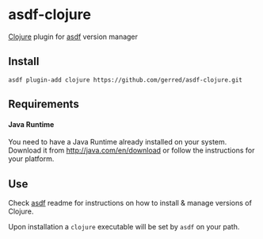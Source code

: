 # asdf-clojure


[Clojure](http://clojure.org) plugin for [asdf](https://github.com/asdf-vm/asdf) version manager


## Install

```shell
asdf plugin-add clojure https://github.com/gerred/asdf-clojure.git
```

## Requirements

#### Java Runtime

You need to have a Java Runtime already installed on your system.
Download it from http://java.com/en/download or follow the instructions
for your platform.

## Use

Check [asdf](https://github.com/asdf-vm/asdf) readme for instructions on how to install & manage versions of Clojure.

Upon installation a `clojure` executable will be set by `asdf` on your path.
